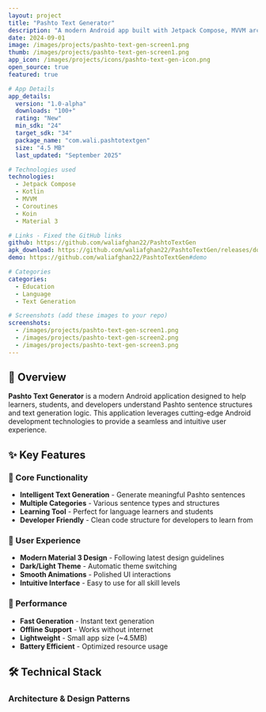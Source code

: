 ```yaml
---
layout: project
title: "Pashto Text Generator"
description: "A modern Android app built with Jetpack Compose, MVVM architecture, and Koin DI that generates Pashto sentences for various use cases."
date: 2024-09-01
image: /images/projects/pashto-text-gen-screen1.png
thumb: /images/projects/pashto-text-gen-screen1.png
app_icon: /images/projects/icons/pashto-text-gen-icon.png
open_source: true
featured: true

# App Details
app_details:
  version: "1.0-alpha"
  downloads: "100+"
  rating: "New"
  min_sdk: "24"
  target_sdk: "34"
  package_name: "com.wali.pashtotextgen"
  size: "4.5 MB"
  last_updated: "September 2025"

# Technologies used
technologies:
  - Jetpack Compose
  - Kotlin
  - MVVM
  - Coroutines
  - Koin
  - Material 3

# Links - Fixed the GitHub links
github: https://github.com/waliafghan22/PashtoTextGen
apk_download: https://github.com/waliafghan22/PashtoTextGen/releases/download/1.0.alpha/PashtoTextGen-v1.0-release.apk
demo: https://github.com/waliafghan22/PashtoTextGen#demo

# Categories
categories:
  - Education
  - Language
  - Text Generation

# Screenshots (add these images to your repo)
screenshots:
  - /images/projects/pashto-text-gen-screen1.png
  - /images/projects/pashto-text-gen-screen2.png
  - /images/projects/pashto-text-gen-screen3.png
---
```


## 📱 Overview

**Pashto Text Generator** is a modern Android application designed to help learners, students, and developers understand Pashto sentence structures and text generation logic. This application leverages cutting-edge Android development technologies to provide a seamless and intuitive user experience.

## ✨ Key Features

### 🎯 Core Functionality
- **Intelligent Text Generation** - Generate meaningful Pashto sentences
- **Multiple Categories** - Various sentence types and structures
- **Learning Tool** - Perfect for language learners and students
- **Developer Friendly** - Clean code structure for developers to learn from

### 🎨 User Experience
- **Modern Material 3 Design** - Following latest design guidelines
- **Dark/Light Theme** - Automatic theme switching
- **Smooth Animations** - Polished UI interactions
- **Intuitive Interface** - Easy to use for all skill levels

### 🚀 Performance
- **Fast Generation** - Instant text generation
- **Offline Support** - Works without internet
- **Lightweight** - Small app size (~4.5MB)
- **Battery Efficient** - Optimized resource usage

## 🛠️ Technical Stack

### Architecture & Design Patterns